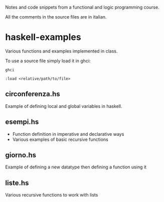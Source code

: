 Notes and code snippets from a functional and logic programming course.

All the comments in the source files are in italian.

# haskell-examples

Various functions and examples implemented in class.

To use a source file simply load it in ghci:

`ghci`

`:load <relative/path/to/file>`

## circonferenza.hs

Example of defining local and global variables in haskell.

## esempi.hs

- Function definition in imperative and declarative ways
- Various examples of basic recursive functions

## giorno.hs

Example of defining a new datatype then defining a function using it

## liste.hs

Various recursive functions to work with lists
